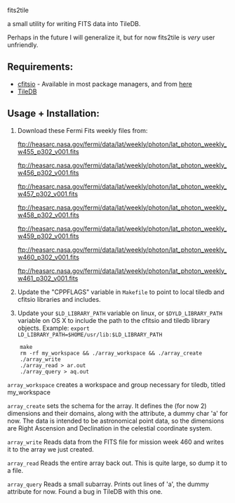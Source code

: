 fits2tile

a small utility for writing FITS data into TileDB.

Perhaps in the future I will generalize it, but for now
fits2tile is *very* user unfriendly.

Requirements: 
-------------

* [cfitsio](https://heasarc.gsfc.nasa.gov/fitsio/fitsio.html) - Available in most package managers, and from [here](https://github.com/HEASARC/cfitsio)
* [TileDB](http://istc-bigdata.org/tiledb/index.html)

Usage + Installation:
---------------------
1. Download these Fermi Fits weekly files from: 

    ftp://heasarc.nasa.gov/fermi/data/lat/weekly/photon/lat_photon_weekly_w455_p302_v001.fits

    ftp://heasarc.nasa.gov/fermi/data/lat/weekly/photon/lat_photon_weekly_w456_p302_v001.fits

    ftp://heasarc.nasa.gov/fermi/data/lat/weekly/photon/lat_photon_weekly_w457_p302_v001.fits

    ftp://heasarc.nasa.gov/fermi/data/lat/weekly/photon/lat_photon_weekly_w458_p302_v001.fits

    ftp://heasarc.nasa.gov/fermi/data/lat/weekly/photon/lat_photon_weekly_w459_p302_v001.fits

    ftp://heasarc.nasa.gov/fermi/data/lat/weekly/photon/lat_photon_weekly_w460_p302_v001.fits

    ftp://heasarc.nasa.gov/fermi/data/lat/weekly/photon/lat_photon_weekly_w461_p302_v001.fits

1. Update the "CPPFLAGS" variable in `Makefile` to point to local tiledb and cfitsio libraries and includes.
1. Update your `$LD_LIBRARY_PATH` variable on linux, or `$DYLD_LIBRARY_PATH` variable on OS X to include the path to the cfitsio and tiledb library objects. Example: `export LD_LIBRARY_PATH=$HOME/usr/lib:$LD_LIBRARY_PATH`

```
    make
    rm -rf my_workspace && ./array_workspace && ./array_create
    ./array_write
    ./array_read > ar.out
    ./array_query > aq.out
```

`array_workspace` creates a workspace and group necessary for tiledb, titled my_workspace

`array_create` sets the schema for the array. It defines the (for now 2) dimensions and their domains, along with the attribute, a dummy char 'a' for now. The data is intended to be astronomical point data, so the dimensions are Right Ascension and Declination in the celestial coordinate system.

`array_write` Reads data from the FITS file for mission week 460 and writes it to the array we just created.

`array_read` Reads the entire array back out. This is quite large, so dump it to a file.

`array_query` Reads a small subarray. Prints out lines of 'a', the dummy attribute for now. Found a bug in TileDB with this one.
